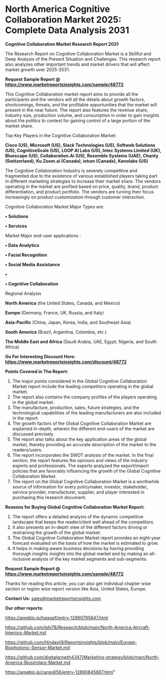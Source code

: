 # North America Cognitive Collaboration Market 2025: Complete Data Analysis 2031

<strong>Cognitive Collaboration Market Research Report 2031</strong>

The Research Report on Cognitive Collaboration Market is a Skillful and Deep Analysis of the Present Situation and Challenges. This research report also analyzes other important trends and market drivers that will affect market growth over 2025-2031.

<strong>Request Sample Report @ <a href=https://www.marketreportsinsights.com/sample/48772>https://www.marketreportsinsights.com/sample/48772</a></strong>

This Cognitive Collaboration market report aims to provide all the participants and the vendors will all the details about growth factors, shortcomings, threats, and the profitable opportunities that the market will present in the near future. The report also features the revenue share, industry size, production volume, and consumption in order to gain insights about the politics to contest for gaining control of a large portion of the market share.

Top Key Players in the Cognitive Collaboration Market:

<strong>Cisco (US), Microsoft (US), Slack Technologies (US), Softweb Solutions (US), CognitiveScale (US), LOOP AI Labs (US), Intec Systems Limited (UK), Bluescape (US), Collaboration.Ai (US), Resemble Systems (UAE), Chanty (Switzerland), Ku Zoom.ai (Canada), iotum (Canada), Konolabs (US)</strong>

The Cognitive Collaboration Industry is severely competitive and fragmented due to the existence of various established players taking part in different marketing strategies to increase their market share. The vendors operating in the market are profiled based on price, quality, brand, product differentiation, and product portfolio. The vendors are turning their focus increasingly on product customization through customer interaction.

Cognitive Collaboration Market Major Types are:

<strong>•  Solutions

•  Services</strong>

Market Major end-user applications :

<strong>•  Data Analytics

•  Facial Recognition

•  Social Media Assistance

•  

•  Cognitive Collaboration</strong>

Regional Analysis

</u><strong><b>North America</b></strong> (the United States, Canada, and Mexico)

<strong><b>Europe </b></strong>(Germany, France, UK, Russia, and Italy)

<strong><b>Asia-Pacific</b></strong> (China, Japan, Korea, India, and Southeast Asia)

<strong><b>South America</b></strong> (Brazil, Argentina, Colombia, etc.)

<strong><b>The Middle East and Africa</b></strong> (Saudi Arabia, UAE, Egypt, Nigeria, and South Africa)

<strong>Go For Interesting Discount Here: <a href=https://www.marketreportsinsights.com/discount/48772>https://www.marketreportsinsights.com/discount/48772</a></strong>

<strong>Points Covered in The Report:</strong>
<ol>
  <li>The major points considered in the Global Cognitive Collaboration Market report include the leading competitors operating in the global market.</li>
  <li>The report also contains the company profiles of the players operating in the global market.</li>
  <li>The manufacture, production, sales, future strategies, and the technological capabilities of the leading manufacturers are also included in the report.</li>
  <li>The growth factors of the Global Cognitive Collaboration Market are explained in-depth, wherein the different end-users of the market are discussed precisely.</li>
  <li>The report also talks about the key application areas of the global market, thereby providing an accurate description of the market to the readers/users.</li>
  <li>The report incorporates the SWOT analysis of the market. In the final section, the report features the opinions and views of the industry experts and professionals. The experts analyzed the export/import policies that are favorably influencing the growth of the Global Cognitive Collaboration Market.</li>
  <li>The report on the Global Cognitive Collaboration Market is a worthwhile source of information for every policymaker, investor, stakeholder, service provider, manufacturer, supplier, and player interested in purchasing this research document.</li>
</ol>
<strong>Reasons for Buying Global Cognitive Collaboration Market Report:</strong>

<ol>
  <li>The report offers a detailed analysis of the dynamic competitive landscape that keeps the reader/client well ahead of the competitors.</li>
  <li>It also presents an in-depth view of the different factors driving or restraining the growth of the global market.</li>
  <li>The Global Cognitive Collaboration Market report provides an eight-year forecast evaluated on the basis of how the market is estimated to grow.</li>
  <li>It helps in making aware business decisions by having providing thorough insights insights into the global market and by making an all-inclusive analysis of the key market segments and sub-segments.</li>
</ol>
<strong>Request Sample Report @ <a href=https://www.marketreportsinsights.com/sample/48772>https://www.marketreportsinsights.com/sample/48772</a></strong>


Thanks for reading this article; you can also get individual chapter wise section or region wise report version like Asia, United States, Europe.

<strong>Contact Us:</strong>
sales@marketreportsinsights.com

<strong>Our other reports:</strong>

<a href=https://ameblo.jp/haqsaif/entry-12890795847.html>https://ameblo.jp/haqsaif/entry-12890795847.html</a>

<a href=https://github.com/Ishi78/Research/blob/main/North-America-Aircraft-Interiors-Market.md>https://github.com/Ishi78/Research/blob/main/North-America-Aircraft-Interiors-Market.md</a>

<a href=https://github.com/Hindavii9/Reportsinsights/blob/main/Europe-Biophotonic-Sensor-Market.md>https://github.com/Hindavii9/Reportsinsights/blob/main/Europe-Biophotonic-Sensor-Market.md</a>

<a href=https://github.com/digitalgrowth4347/Marketing-strategy/blob/main/North-America-Biosimilars-Market.md>https://github.com/digitalgrowth4347/Marketing-strategy/blob/main/North-America-Biosimilars-Market.md</a>

<a href=https://ameblo.jp/cargo656/entry-12890845667.html>https://ameblo.jp/cargo656/entry-12890845667.html</a>"
